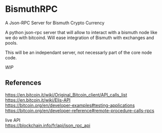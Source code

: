 # BismuthRPC
A Json-RPC Server for Bismuth Crypto Currency 

A python json-rpc server that will allow to interact with a bismuth node like we do with bitcoind.
Will ease integration of Bismuth with exchanges and pools.

This will be an independant server, not necessarly part of the core node code.

*WIP*

## References
https://en.bitcoin.it/wiki/Original_Bitcoin_client/API_calls_list  
https://en.bitcoin.it/wiki/Elis-API  
https://bitcoin.org/en/developer-examples#testing-applications  
https://bitcoin.org/en/developer-reference#remote-procedure-calls-rpcs  

live API  
https://blockchain.info/fr/api/json_rpc_api
